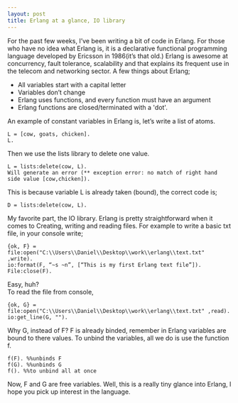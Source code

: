 ```yaml
---
layout: post
title: Erlang at a glance, IO library
---
```


<p>For the past few weeks, I’ve been writing a bit of code in Erlang. For those who have no idea what Erlang is, it is a declarative functional programming language developed by Ericsson in 1986(it’s that old.) Erlang is awesome at concurrency, fault tolerance, scalability and that explains its frequent use in the telecom and networking sector.
A few things about Erlang;</p>

<ul>
<li>All variables start with a capital letter</li>
<li>Variables don’t change</li>
<li>Erlang uses functions, and every function must have an argument</li>
<li>Erlang functions are closed/terminated with a 'dot'.</li>
</ul>

<p>An example of constant variables in Erlang is, let’s write a list of atoms.</p>

```
L = [cow, goats, chicken].
L. 
```

<p>Then we use the lists library to delete one value.</p>

```
L = lists:delete(cow, L). 
Will generate an error (** exception error: no match of right hand side value [cow,chicken]).
```

<p>This is because variable L is already taken (bound), the correct code is;</p>

```
D = lists:delete(cow, L). 
```

<p>My favorite part, the IO library. Erlang is pretty straightforward when it comes to Creating, writing and reading files. For example to write a basic txt file, in your console write;</p>

```
{ok, F} = file:open("C:\\Users\\Daniel\\Desktop\\work\\erlang\\text.txt" ,write).
io:format(F, “~s ~n”, [“This is my first Erlang text file”]).
File:close(F).
```

<p>Easy, huh?<br />
To read the file from console, </p>

```
{ok, G} = file:open("C:\\Users\\Daniel\\Desktop\\work\\erlang\\text.txt" ,read).
io:get_line(G, "").
```

<p>Why G, instead of F? F is already binded, remember in Erlang variables are bound to there values.
To unbind the variables, all we do is use the function f.</p>

```
f(F). %%unbinds F
f(G). %%unbinds G
f(). %%to unbind all at once
```

<p>
Now, F and G are free variables.
Well, this is a really tiny glance into Erlang, I hope you pick up interest in the language.
</p>
